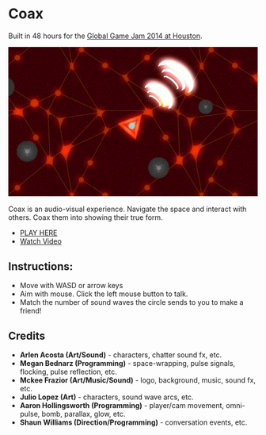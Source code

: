 Coax
====

Built in 48 hours for the [Global Game Jam 2014 at Houston](http://globalgamejam.org/2014/games/coax).

![screen](screen.png)

Coax is an audio-visual experience. Navigate the space and interact with
others. Coax them into showing their true form. 

- [PLAY HERE](https://dl.dropboxusercontent.com/u/2334881/CoaxWeb/WebPlayer.html)
- [Watch Video](http://www.youtube.com/watch?v=frcOn1aVcYs)

## Instructions: 

- Move with WASD or arrow keys
- Aim with mouse. Click the left mouse button to talk.
- Match the number of sound waves the circle sends to you to make a friend!

## Credits

- __Arlen Acosta (Art/Sound)__ - characters, chatter sound fx, etc.
- __Megan Bednarz (Programming)__ - space-wrapping, pulse signals, flocking, pulse reflection, etc.
- __Mckee Frazior (Art/Music/Sound)__ - logo, background, music, sound fx, etc.
- __Julio Lopez (Art)__ - characters, sound wave arcs, etc.
- __Aaron Hollingsworth (Programming)__ - player/cam movement, omni-pulse, bomb, parallax, glow, etc.
- __Shaun Williams (Direction/Programming)__ - conversation events, etc.
